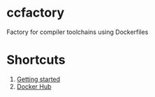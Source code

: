 # ccfactory

Factory for compiler toolchains using Dockerfiles

# Shortcuts

1. [Getting started](https://github.com/ccfactory-org/ccfactory)
2. [Docker Hub](https://hub.docker.com/repositories/ccfactory)
